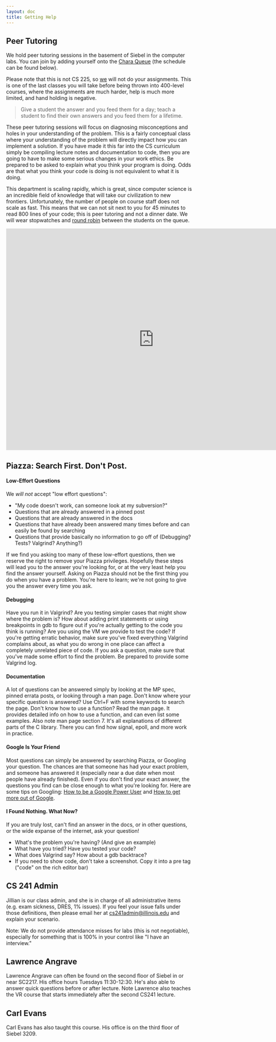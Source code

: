 ```yaml
---
layout: doc
title: Getting Help
---
```


## Peer Tutoring

We hold peer tutoring sessions in the basement of Siebel in the computer labs. You can join by adding yourself onto the [Chara Queue](https://edu.cs.illinois.edu/queue/) (the schedule can be found below).

Please note that this is not CS 225, so [we](./staff_hall_of_fame.html) will not do your assignments. This is one of the last classes you will take before being thrown into 400-level courses, where the assignments are much harder, help is much more limited, and hand holding is negative.

> Give a student the answer and you feed them for a day; teach a student to find their own answers and you feed them for a lifetime.

These peer tutoring sessions will focus on diagnosing misconceptions and holes in your understanding of the problem. This is a fairly conceptual class where your understanding of the problem will directly impact how you can implement a solution. If you have made it this far into the CS curriculum simply be compiling lecture notes and documentation to code, then you are going to have to make some serious changes in your work ethics. Be prepared to be asked to explain what you think your program is doing. Odds are that what you think your code is doing is not equivalent to what it is doing.

This department is scaling rapidly, which is great, since computer science is an incredible field of knowledge that will take our civilization to new frontiers. Unfortunately, the number of people on course staff does not scale as fast. This means that we can not sit next to you for 45 minutes to read 800 lines of your code; this is peer tutoring and not a dinner date. We will wear stopwatches and [round robin](https://en.wikipedia.org/wiki/Round-robin_scheduling) between the students on the queue.

<iframe src="https://calendar.google.com/calendar/embed?src=illinois.edu_rtpfqbnbvd071rcps8oougljis%40group.calendar.google.com&ctz=America%2FChicago&mode=WEEK&wkst=2&color=%232952A3&bgcolor=%23FFFFFF" style="border: 0" width="800" height="600" frameborder="0" scrolling="no" style=" border-width:0 " width="100%" height="800px" frameborder="0" scrolling="no"></iframe>


## Piazza: Search First. Don't Post.

#### Low-Effort Questions

We _will not_ accept "low effort questions":

*   "My code doesn't work, can someone look at my subversion?"
*   Questions that are already answered in a pinned post
*   Questions that are already answered in the docs
*   Questions that have already been answered many times before and can easily be found by searching
*   Questions that provide basically no information to go off of (Debugging? Tests? Valgrind? Anything?)

If we find you asking too many of these low-effort questions, then we reserve the right to remove your Piazza privileges. Hopefully these steps will lead you to the answer you're looking for, or at the very least help you find the answer yourself. Asking on Piazza should not be the first thing you do when you have a problem. You're here to learn; we're not going to give you the answer every time you ask.

#### Debugging

Have you run it in Valgrind? Are you testing simpler cases that might show where the problem is? How about adding print statements or using breakpoints in gdb to figure out if you're actually getting to the code you think is running? Are you using the VM we provide to test the code? If you're getting erratic behavior, make sure you've fixed everything Valgrind complains about, as what you do wrong in one place can affect a completely unrelated piece of code. If you ask a question, make sure that you've made some effort to find the problem. Be prepared to provide some Valgrind log.

#### Documentation

A lot of questions can be answered simply by looking at the MP spec, pinned errata posts, or looking through a man page. Don't know where your specific question is answered? Use Ctrl+F with some keywords to search the page. Don't know how to use a function? Read the man page. It provides detailed info on how to use a function, and can even list some examples. Also note man page section 7. It's all explanations of different parts of the C library. There you can find how signal, epoll, and more work in practice.

#### Google Is Your Friend

Most questions can simply be answered by searching Piazza, or Googling your question. The chances are that someone has had your exact problem, and someone has answered it (especially near a due date when most people have already finished). Even if you don't find your exact answer, the questions you find can be close enough to what you're looking for. Here are some tips on Googling: [How to be a Google Power User](http://imgur.com/gallery/rNlQJuT) and [How to get more out of Google](http://imgur.com/gallery/hkmIT).

#### I Found Nothing. What Now?

If you are truly lost, can't find an answer in the docs, or in other questions, or the wide expanse of the internet, ask your question!

*   What's the problem you're having? (And give an example)
*   What have you tried? Have you tested your code?
*   What does Valgrind say? How about a gdb backtrace?
*   If you need to show code, don't take a screenshot. Copy it into a pre tag ("code" on the rich editor bar)

## CS 241 Admin

Jillian is our class admin, and she is in charge of all administrative items (e.g. exam sickness, DRES, 1% issues). If you feel your issue falls under those definitions, then please email her at [cs241admin@illinois.edu](mailto:cs241admin@illinois.edu) and explain your scenario.

Note: We do not provide attendance misses for labs (this is not negotiable), especially for something that is 100% in your control like "I have an interview."

## Lawrence Angrave

Lawrence Angrave can often be found on the second floor of Siebel in or near SC2217. His office hours Tuesdays 11:30-12:30. He's also able to answer quick questions before or after lecture. Note Lawrence also teaches the VR course that starts immediately after the second CS241 lecture.

## Carl Evans

Carl Evans has also taught this course. His office is on the third floor of Siebel 3209.

